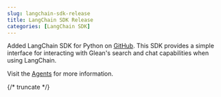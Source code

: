 ```yaml
---
slug: langchain-sdk-release
title: LangChain SDK Release
categories: [LangChain SDK]
---
```


Added LangChain SDK for Python on [GitHub](https://github.com/gleanwork/langchain-glean). This SDK provides a simple interface for interacting with Glean's search and chat capabilities when using LangChain.

Visit the [Agents](/guides/agents/) for more information.

{/* truncate */}